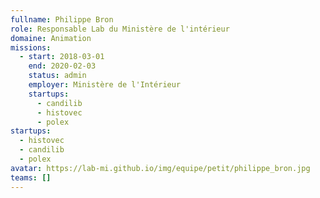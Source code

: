 ```yaml
---
fullname: Philippe Bron
role: Responsable Lab du Ministère de l'intérieur
domaine: Animation
missions:
  - start: 2018-03-01
    end: 2020-02-03
    status: admin
    employer: Ministère de l'Intérieur
    startups:
      - candilib
      - histovec
      - polex
startups:
  - histovec
  - candilib
  - polex
avatar: https://lab-mi.github.io/img/equipe/petit/philippe_bron.jpg
teams: []
---
```

